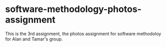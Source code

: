 # software-methodology-photos-assignment
This is the 3rd assignment, the photos assignment for software methodoloy for Alan and Tamar's group.
